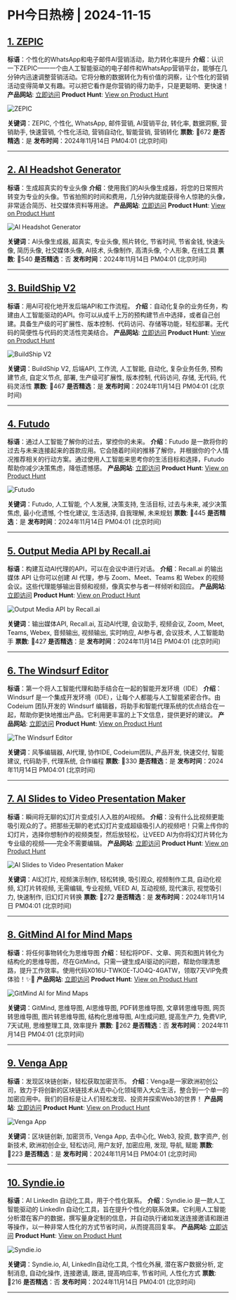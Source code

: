 # PH今日热榜 | 2024-11-15

## [1. ZEPIC](https://www.producthunt.com/posts/zepic?utm_campaign=producthunt-api&utm_medium=api-v2&utm_source=Application%3A+weekly+%28ID%3A+148189%29)
**标语**：个性化的WhatsApp和电子邮件AI营销活动，助力转化率提升
**介绍**：认识一下ZEPIC——一个由人工智能驱动的电子邮件和WhatsApp营销平台，能够在几分钟内迅速调整营销活动。它将分散的数据转化为有价值的洞察，让个性化的营销活动变得简单又有趣。可以把它看作是你营销的得力助手，只是更聪明、更快速！
**产品网站**: [立即访问](https://www.producthunt.com/r/TPWFD2FDS6UES2?utm_campaign=producthunt-api&utm_medium=api-v2&utm_source=Application%3A+weekly+%28ID%3A+148189%29)
**Product Hunt**: [View on Product Hunt](https://www.producthunt.com/posts/zepic?utm_campaign=producthunt-api&utm_medium=api-v2&utm_source=Application%3A+weekly+%28ID%3A+148189%29)

![ZEPIC](https://ph-files.imgix.net/2a984db7-5429-4f03-9f38-11147acfdabd.jpeg?auto=format&fit=crop&frame=1&h=512&w=1024)

**关键词**：ZEPIC, 个性化, WhatsApp, 邮件营销, AI营销平台, 转化率, 数据洞察, 营销助手, 快速营销, 个性化活动, 营销自动化, 智能营销, 营销转化
**票数**: 🔺672
**是否精选**：是
**发布时间**：2024年11月14日 PM04:01 (北京时间)

---

## [2. AI Headshot Generator](https://www.producthunt.com/posts/ai-headshot-generator-4?utm_campaign=producthunt-api&utm_medium=api-v2&utm_source=Application%3A+weekly+%28ID%3A+148189%29)
**标语**：生成超真实的专业头像
**介绍**：使用我们的AI头像生成器，将您的日常照片转变为专业的头像。节省拍照的时间和费用，几分钟内就能获得令人惊艳的头像，非常适合简历、社交媒体资料等用途。
**产品网站**: [立即访问](https://www.producthunt.com/r/GSMXLHQXHCGZA3?utm_campaign=producthunt-api&utm_medium=api-v2&utm_source=Application%3A+weekly+%28ID%3A+148189%29)
**Product Hunt**: [View on Product Hunt](https://www.producthunt.com/posts/ai-headshot-generator-4?utm_campaign=producthunt-api&utm_medium=api-v2&utm_source=Application%3A+weekly+%28ID%3A+148189%29)

![AI Headshot Generator](https://ph-files.imgix.net/a6ec78e4-818c-499e-9093-842ad5b247a7.jpeg?auto=format&fit=crop&frame=1&h=512&w=1024)

**关键词**：AI头像生成器, 超真实, 专业头像, 照片转化, 节省时间, 节省金钱, 快速头像, 简历头像, 社交媒体头像, AI技术, 头像制作, 高清头像, 个人形象, 在线工具
**票数**: 🔺540
**是否精选**：否
**发布时间**：2024年11月14日 PM04:01 (北京时间)

---

## [3. BuildShip V2](https://www.producthunt.com/posts/buildship-v2?utm_campaign=producthunt-api&utm_medium=api-v2&utm_source=Application%3A+weekly+%28ID%3A+148189%29)
**标语**：用AI可视化地开发后端API和工作流程。
**介绍**：自动化复杂的业务任务，构建由人工智能驱动的API。你可以从成千上万的预构建节点中选择，或者自己创建。具备生产级的可扩展性、版本控制、代码访问、存储等功能，轻松部署。无代码的简便性与代码的灵活性完美结合。
**产品网站**: [立即访问](https://www.producthunt.com/r/BBHAN6UW6JJAGM?utm_campaign=producthunt-api&utm_medium=api-v2&utm_source=Application%3A+weekly+%28ID%3A+148189%29)
**Product Hunt**: [View on Product Hunt](https://www.producthunt.com/posts/buildship-v2?utm_campaign=producthunt-api&utm_medium=api-v2&utm_source=Application%3A+weekly+%28ID%3A+148189%29)

![BuildShip V2](https://ph-files.imgix.net/64752750-1dee-4cae-86d9-a6ad6fb4d32b.png?auto=format&fit=crop&frame=1&h=512&w=1024)

**关键词**：BuildShip V2, 后端API, 工作流, 人工智能, 自动化, 复杂业务任务, 预构建节点, 自定义节点, 部署, 生产级可扩展性, 版本控制, 代码访问, 存储, 无代码, 代码灵活性
**票数**: 🔺467
**是否精选**：是
**发布时间**：2024年11月14日 PM04:01 (北京时间)

---

## [4. Futudo](https://www.producthunt.com/posts/futudo?utm_campaign=producthunt-api&utm_medium=api-v2&utm_source=Application%3A+weekly+%28ID%3A+148189%29)
**标语**：通过人工智能了解你的过去，掌控你的未来。
**介绍**：Futudo 是一款将你的过去与未来连接起来的首款应用。它会随着时间的推移了解你，并根据你的个人情况推荐相关的行动方案。通过使用人工智能来思考你的生活目标和选择，Futudo 帮助你减少决策焦虑，降低遗憾感。
**产品网站**: [立即访问](https://www.producthunt.com/r/DX2INCA6T6CJEO?utm_campaign=producthunt-api&utm_medium=api-v2&utm_source=Application%3A+weekly+%28ID%3A+148189%29)
**Product Hunt**: [View on Product Hunt](https://www.producthunt.com/posts/futudo?utm_campaign=producthunt-api&utm_medium=api-v2&utm_source=Application%3A+weekly+%28ID%3A+148189%29)

![Futudo](https://ph-files.imgix.net/3474a523-6e20-4e57-803c-41fac4785cbc.jpeg?auto=format&fit=crop&frame=1&h=512&w=1024)

**关键词**：Futudo, 人工智能, 个人发展, 决策支持, 生活目标, 过去与未来, 减少决策焦虑, 最小化遗憾, 个性化建议, 生活选择, 自我理解, 未来规划
**票数**: 🔺445
**是否精选**：是
**发布时间**：2024年11月14日 PM04:01 (北京时间)

---

## [5. Output Media API by Recall.ai](https://www.producthunt.com/posts/output-media-api-by-recall-ai?utm_campaign=producthunt-api&utm_medium=api-v2&utm_source=Application%3A+weekly+%28ID%3A+148189%29)
**标语**：构建互动AI代理的API，可以在会议中进行对话。
**介绍**：Recall.ai 的输出媒体 API 让你可以创建 AI 代理，参与 Zoom、Meet、Teams 和 Webex 的视频会议。这些代理能够输出音频和视频，像真实参与者一样倾听和回应。
**产品网站**: [立即访问](https://www.producthunt.com/r/IRRIF6UGHXMRAR?utm_campaign=producthunt-api&utm_medium=api-v2&utm_source=Application%3A+weekly+%28ID%3A+148189%29)
**Product Hunt**: [View on Product Hunt](https://www.producthunt.com/posts/output-media-api-by-recall-ai?utm_campaign=producthunt-api&utm_medium=api-v2&utm_source=Application%3A+weekly+%28ID%3A+148189%29)

![Output Media API by Recall.ai](https://ph-files.imgix.net/23ede1a8-e672-4f54-82b6-3f79041af24f.png?auto=format&fit=crop&frame=1&h=512&w=1024)

**关键词**：输出媒体API, Recall.ai, 互动AI代理, 会议助手, 视频会议, Zoom, Meet, Teams, Webex, 音频输出, 视频输出, 实时响应, AI参与者, 会议技术, 人工智能助手
**票数**: 🔺427
**是否精选**：是
**发布时间**：2024年11月14日 PM04:01 (北京时间)

---

## [6. The Windsurf Editor](https://www.producthunt.com/posts/the-windsurf-editor?utm_campaign=producthunt-api&utm_medium=api-v2&utm_source=Application%3A+weekly+%28ID%3A+148189%29)
**标语**：第一个将人工智能代理和助手结合在一起的智能开发环境（IDE）
**介绍**：Windsurf 是一个集成开发环境（IDE），让每个人都能与人工智能紧密合作。由 Codeium 团队开发的 Windsurf 编辑器，将助手和智能代理系统的优点结合在一起，帮助你更快地推出产品。它利用更丰富的上下文信息，提供更好的建议。
**产品网站**: [立即访问](https://www.producthunt.com/r/4ZAWMM5GVMNMNR?utm_campaign=producthunt-api&utm_medium=api-v2&utm_source=Application%3A+weekly+%28ID%3A+148189%29)
**Product Hunt**: [View on Product Hunt](https://www.producthunt.com/posts/the-windsurf-editor?utm_campaign=producthunt-api&utm_medium=api-v2&utm_source=Application%3A+weekly+%28ID%3A+148189%29)

![The Windsurf Editor](https://ph-files.imgix.net/23af8f9c-55b8-452c-8865-126f7be76126.gif?auto=format&fit=crop&frame=1&h=512&w=1024)

**关键词**：风筝编辑器, AI代理, 协作IDE, Codeium团队, 产品开发, 快速交付, 智能建议, 代码助手, 代理系统, 合作编程
**票数**: 🔺330
**是否精选**：是
**发布时间**：2024年11月14日 PM04:01 (北京时间)

---

## [7. AI Slides to Video Presentation Maker](https://www.producthunt.com/posts/ai-slides-to-video-presentation-maker?utm_campaign=producthunt-api&utm_medium=api-v2&utm_source=Application%3A+weekly+%28ID%3A+148189%29)
**标语**：瞬间将无聊的幻灯片变成引人入胜的AI视频。
**介绍**：没有什么比视频更能吸引观众的了。把那些无聊的老式幻灯片变成超级吸引人的视频吧！只需上传你的幻灯片，选择你想制作的视频类型，然后放轻松，让VEED AI为你将幻灯片转化为专业级的视频——完全不需要编辑。
**产品网站**: [立即访问](https://www.producthunt.com/r/T4OJTFDB5HWZOV?utm_campaign=producthunt-api&utm_medium=api-v2&utm_source=Application%3A+weekly+%28ID%3A+148189%29)
**Product Hunt**: [View on Product Hunt](https://www.producthunt.com/posts/ai-slides-to-video-presentation-maker?utm_campaign=producthunt-api&utm_medium=api-v2&utm_source=Application%3A+weekly+%28ID%3A+148189%29)

![AI Slides to Video Presentation Maker](https://ph-files.imgix.net/ef125832-231e-4d1c-9079-6ddb26859331.gif?auto=format&fit=crop&frame=1&h=512&w=1024)

**关键词**：AI幻灯片, 视频演示制作, 轻松转换, 吸引观众, 视频制作工具, 自动化视频, 幻灯片转视频, 无需编辑, 专业视频, VEED AI, 互动视频, 现代演示, 视觉吸引力, 快速制作, 旧幻灯片转换
**票数**: 🔺272
**是否精选**：是
**发布时间**：2024年11月14日 PM04:01 (北京时间)

---

## [8. GitMind AI for Mind Maps](https://www.producthunt.com/posts/gitmind-ai-for-mind-maps?utm_campaign=producthunt-api&utm_medium=api-v2&utm_source=Application%3A+weekly+%28ID%3A+148189%29)
**标语**：将任何事物转化为思维导图
**介绍**：轻松将PDF、文章、网页和图片转化为结构化的思维导图，尽在GitMind。只需一键生成AI驱动的问题，帮助你理清思路，提升工作效率。使用代码X016U-TWK0E-TJO4Q-4GATW，领取7天VIP免费体验！✨📝
**产品网站**: [立即访问](https://www.producthunt.com/r/R4R2NYRTLJQO3H?utm_campaign=producthunt-api&utm_medium=api-v2&utm_source=Application%3A+weekly+%28ID%3A+148189%29)
**Product Hunt**: [View on Product Hunt](https://www.producthunt.com/posts/gitmind-ai-for-mind-maps?utm_campaign=producthunt-api&utm_medium=api-v2&utm_source=Application%3A+weekly+%28ID%3A+148189%29)

![GitMind AI for Mind Maps](https://ph-files.imgix.net/2c67aae2-889e-41e8-a67b-c8f96ace26d5.jpeg?auto=format&fit=crop&frame=1&h=512&w=1024)

**关键词**：GitMind, 思维导图, AI思维导图, PDF转思维导图, 文章转思维导图, 网页转思维导图, 图片转思维导图, 结构化思维导图, AI生成问题, 提高生产力, 免费VIP, 7天试用, 思维整理工具, 效率提升
**票数**: 🔺262
**是否精选**：否
**发布时间**：2024年11月14日 PM04:01 (北京时间)

---

## [9. Venga App](https://www.producthunt.com/posts/venga-app?utm_campaign=producthunt-api&utm_medium=api-v2&utm_source=Application%3A+weekly+%28ID%3A+148189%29)
**标语**：发现区块链创新，轻松获取加密货币。
**介绍**：Venga是一家欧洲初创公司，致力于将创新的区块链技术从去中心化领域带入大众生活，整合到一个单一的加密应用中。我们的目标是让人们轻松发现、投资并探索Web3的世界！
**产品网站**: [立即访问](https://www.producthunt.com/r/ZZBOGESKYQPIXC?utm_campaign=producthunt-api&utm_medium=api-v2&utm_source=Application%3A+weekly+%28ID%3A+148189%29)
**Product Hunt**: [View on Product Hunt](https://www.producthunt.com/posts/venga-app?utm_campaign=producthunt-api&utm_medium=api-v2&utm_source=Application%3A+weekly+%28ID%3A+148189%29)

![Venga App](https://ph-files.imgix.net/2e4f6e54-d31f-4e1e-a118-ec4cabaf756e.png?auto=format&fit=crop&frame=1&h=512&w=1024)

**关键词**：区块链创新, 加密货币, Venga App, 去中心化, Web3, 投资, 数字资产, 创新技术, 欧洲初创企业, 轻松访问, 用户友好, 加密应用, 发现, 导航, 赋能
**票数**: 🔺223
**是否精选**：是
**发布时间**：2024年11月14日 PM04:01 (北京时间)

---

## [10. Syndie.io](https://www.producthunt.com/posts/syndie-io?utm_campaign=producthunt-api&utm_medium=api-v2&utm_source=Application%3A+weekly+%28ID%3A+148189%29)
**标语**：AI LinkedIn 自动化工具，用于个性化联系。
**介绍**：Syndie.io 是一款人工智能驱动的 LinkedIn 自动化工具，旨在提升个性化的联系效果。它利用人工智能分析潜在客户的数据，撰写量身定制的信息，并自动执行诸如发送连接邀请和跟进等操作，以一种非常人性化的方式节省时间，从而提高回复率。
**产品网站**: [立即访问](https://www.producthunt.com/r/G4AHGWFNLXU24F?utm_campaign=producthunt-api&utm_medium=api-v2&utm_source=Application%3A+weekly+%28ID%3A+148189%29)
**Product Hunt**: [View on Product Hunt](https://www.producthunt.com/posts/syndie-io?utm_campaign=producthunt-api&utm_medium=api-v2&utm_source=Application%3A+weekly+%28ID%3A+148189%29)

![Syndie.io](https://ph-files.imgix.net/9cefe4f4-7eb0-4428-bd0a-600f1eb614f5.png?auto=format&fit=crop&frame=1&h=512&w=1024)

**关键词**：Syndie.io, AI, LinkedIn自动化工具, 个性化外展, 潜在客户数据分析, 定制消息, 自动化操作, 连接邀请, 跟进, 提高响应率, 节省时间, 人性化方式
**票数**: 🔺216
**是否精选**：否
**发布时间**：2024年11月14日 PM04:01 (北京时间)

---

